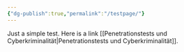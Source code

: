 ```yaml
---
{"dg-publish":true,"permalink":"/testpage/"}
---
```


Just a simple test. Here is a link [[Penetrationstests und Cyberkriminalität\|Penetrationstests und Cyberkriminalität]].